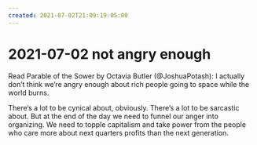 ```yaml
---
created: 2021-07-02T21:09:19-05:00
---
```

# 2021-07-02 not angry enough

Read Parable of the Sower by Octavia Butler (@JoshuaPotash): I actually don’t think we’re angry enough about rich people going to space while the world burns.

 There’s a lot to be cynical about, obviously. There’s a lot to be sarcastic about. But at the end of the day we need to funnel our anger into organizing. We need to topple capitalism and take power from the people who care more about next quarters profits than the next generation.
